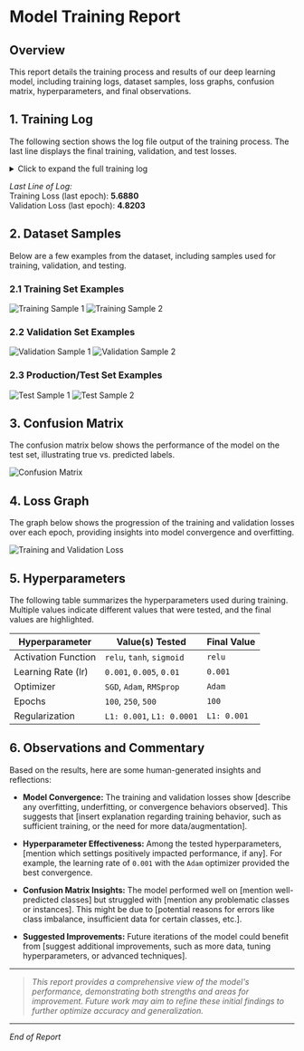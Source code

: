 # Model Training Report

## Overview
This report details the training process and results of our deep learning model, including training logs, dataset samples, loss graphs, confusion matrix, hyperparameters, and final observations.

## 1. Training Log
The following section shows the log file output of the training process. The last line displays the final training, validation, and test losses.

<details>
<summary>Click to expand the full training log</summary>

</details>

_Last Line of Log:_  
Training Loss (last epoch): **5.6880**  
Validation Loss (last epoch): **4.8203**

## 2. Dataset Samples
Below are a few examples from the dataset, including samples used for training, validation, and testing.

### 2.1 Training Set Examples
![Training Sample 1](path/to/training_sample_1.png)
![Training Sample 2](path/to/training_sample_2.png)

### 2.2 Validation Set Examples
![Validation Sample 1](path/to/validation_sample_1.png)
![Validation Sample 2](path/to/validation_sample_2.png)

### 2.3 Production/Test Set Examples
![Test Sample 1](path/to/test_sample_1.png)
![Test Sample 2](path/to/test_sample_2.png)

## 3. Confusion Matrix
The confusion matrix below shows the performance of the model on the test set, illustrating true vs. predicted labels.

![Confusion Matrix](path/to/confusion_matrix.png)

## 4. Loss Graph
The graph below shows the progression of the training and validation losses over each epoch, providing insights into model convergence and overfitting.

![Training and Validation Loss](path/to/loss_graph.png)

## 5. Hyperparameters
The following table summarizes the hyperparameters used during training. Multiple values indicate different values that were tested, and the final values are highlighted.

| Hyperparameter      | Value(s) Tested            | Final Value          |
|---------------------|----------------------------|-----------------------|
| Activation Function | `relu`, `tanh`, `sigmoid`  | `relu`               |
| Learning Rate (lr)  | `0.001`, `0.005`, `0.01`   | `0.001`              |
| Optimizer           | `SGD`, `Adam`, `RMSprop`   | `Adam`               |
| Epochs              |  `100`, `250`, `500`        | `100`                |
| Regularization      | `L1: 0.001`, `L1: 0.0001`    | `L1: 0.001`          |

## 6. Observations and Commentary
Based on the results, here are some human-generated insights and reflections:

- **Model Convergence:** The training and validation losses show [describe any overfitting, underfitting, or convergence behaviors observed]. This suggests that [insert explanation regarding training behavior, such as sufficient training, or the need for more data/augmentation].
  
- **Hyperparameter Effectiveness:** Among the tested hyperparameters, [mention which settings positively impacted performance, if any]. For example, the learning rate of `0.001` with the `Adam` optimizer provided the best convergence.

- **Confusion Matrix Insights:** The model performed well on [mention well-predicted classes] but struggled with [mention any problematic classes or instances]. This might be due to [potential reasons for errors like class imbalance, insufficient data for certain classes, etc.].

- **Suggested Improvements:** Future iterations of the model could benefit from [suggest additional improvements, such as more data, tuning hyperparameters, or advanced techniques].

---

> _This report provides a comprehensive view of the model's performance, demonstrating both strengths and areas for improvement. Future work may aim to refine these initial findings to further optimize accuracy and generalization._

---

_End of Report_

